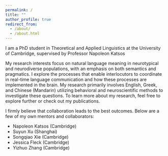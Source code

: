 ```yaml
---
permalink: /
title: ""
author_profile: true
redirect_from:
  - /about/
  - /about.html
---
```


I am a PhD student in Theoretical and Applied Linguistics at the University of Cambridge, supervised by Professor Napoleon Katsos

My research interests focus on natural language meaning in neurotypical and neurodiverse populations, with an emphasis on both semantics and pragmatics. I explore the processes that enable interlocutors to coordinate in real-time language communication and how these processes are implemented in the brain. My research primarily involves English, Greek, and Chinese (Mandarin) utilizing behavioral and neuroscientific methods to investigate these questions. To learn more about my research, feel free to explore further or check out my publications.

I firmly believe that collaboration leads to the best outcomes. Below are a few of my own mentors and collaborators:

- Napoleon Katsos (Cambridge)
- Suyun Xu (Shanghai)
- Songqiao Xie (Cambridge)
- Jessica Fleck (Cambridge)
- Yizhuo Zhang (Cambridge)
